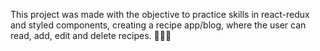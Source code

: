 This project was made with the objective to practice skills in react-redux and styled components, creating a recipe app/blog, where the user can read, add, edit and delete recipes. 📜👨‍🍳
